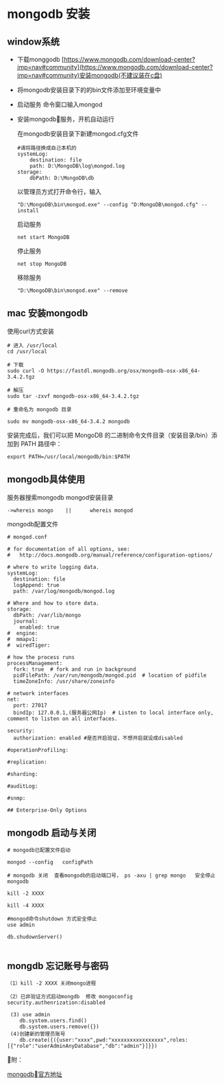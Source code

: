 # mongodb 安装

## window系统

* 下载monggodb [https://www.mongodb.com/download-center?jmp=nav#community](https://www.mongodb.com/download-center?jmp=nav#community)安装mongodb(不建议装在c盘)
* 将mongodb安装目录下的的bin文件添加至环境变量中
* 启动服务 命令窗口输入mongod

* 安装mongodb服务，开机自动运行
        
    在mongodb安装目录下新建mongod.cfg文件

    ```
    #请将路径换成自己本机的
    systemLog:
        destination: file    
        path: D:\MongoDB\log\mongod.log
    storage:
        dbPath: D:\MongoDB\db
    ```
    以管理员方式打开命令行，输入
    ```
    "D:\MongoDB\bin\mongod.exe" --config "D:MongoDB\mongod.cfg" --install
    ```
    启动服务
    ```
    net start MongoDB
    ```
    停止服务
    ```
    net stop MongoDB
    ```
    移除服务
    ```
    "D:\MongoDB\bin\mongod.exe" --remove
    ```

## mac 安装mongodb

使用curl方式安装
```
# 进入 /usr/local
cd /usr/local

# 下载
sudo curl -O https://fastdl.mongodb.org/osx/mongodb-osx-x86_64-3.4.2.tgz

# 解压
sudo tar -zxvf mongodb-osx-x86_64-3.4.2.tgz

# 重命名为 mongodb 目录

sudo mv mongodb-osx-x86_64-3.4.2 mongodb
```
安装完成后，我们可以把 MongoDB 的二进制命令文件目录（安装目录/bin）添加到 PATH 路径中：
```
export PATH=/usr/local/mongodb/bin:$PATH
```



## mongodb具体使用

服务器搜索mongodb  mongod安装目录

```
->whereis mongo    ||      whereis mongod  

```

mongodb配置文件

```
# mongod.conf

# for documentation of all options, see:
#   http://docs.mongodb.org/manual/reference/configuration-options/

# where to write logging data.
systemLog:
  destination: file
  logAppend: true
  path: /var/log/mongodb/mongod.log

# Where and how to store data.
storage:
  dbPath: /var/lib/mongo
  journal:
    enabled: true
#  engine:
#  mmapv1:
#  wiredTiger:

# how the process runs
processManagement:
  fork: true  # fork and run in background
  pidFilePath: /var/run/mongodb/mongod.pid  # location of pidfile
  timeZoneInfo: /usr/share/zoneinfo

# network interfaces
net:
  port: 27017
  bindIp: 127.0.0.1,(服务器公网Ip)  # Listen to local interface only, comment to listen on all interfaces.

security:
  authorization: enabled #是否开启验证，不想开启就设成disabled

#operationProfiling:

#replication:

#sharding:

#auditLog:

#snmp:

## Enterprise-Only Options

```


## mongodb 启动与关闭

```
# mongodb已配置文件启动

mongod --config   configPath

# mongodb 关闭  查看mongodb的启动端口号， ps -axu | grep mongo   安全停止mongodb

kill -2 XXXX

kill -4 XXXX

#mongod命令shutdown 方式安全停止
use admin

db.shudownServer()


```


## mongdb 忘记账号与密码

```
（1）kill -2 XXXX 关闭mongo进程

（2）已非验证方式启动mongdb  修改 mongoconfig  security.authenrization:disabled

 (3) use admin
    db.system.users.find()
    db.system.users.remove({})
 (4)创建新的管理员账号
    db.create({({user:"xxxx",pwd:"xxxxxxxxxxxxxxxxx",roles:[{"role":"userAdminAnyDatabase","db":"admin"}]}})

```



附：

[mongodb官方地址](https://www.mongodb.com/)